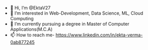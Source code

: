 - 👋 Hi, I’m @EktaV27
- 👀 I’m interested in Web-Development, Data Science, ML, Cloud Computing 
- 🌱 I’m currently pursuing a degree in Master of Computer Applications(M.C.A)
- 📫 How to reach me- https://www.linkedin.com/in/ekta-verma-0ab877245

<!---
EktaV27/EktaV27 is a ✨ special ✨ repository because its `README.md` (this file) appears on your GitHub profile.
You can click the Preview link to take a look at your changes.
--->
